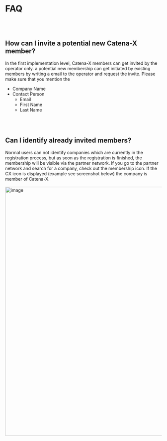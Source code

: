 # FAQ
<br>
<br>

## How can I invite a potential new Catena-X member?
In the first implementation level, Catena-X members can get invited by the operator only.
a potential new membership can get initiated by existing members by writing a email to the operator and request the invite. Please make sure that you mention the 
* Company Name
* Contact Person
  * Email
  * First Name
  * Last Name
<br>
<br>

## Can I identify already invited members?
Normal users can not identify companies which are currently in the registration process, but as soon as the registration is finished, the membership will be visible via the partner network.
If you go to the partner network and search for a company, check out the membership icon. If the CX icon is displayed (example see screenshot below) the company is member of Catena-X.
<br>
<br>
<img width="800" alt="image" src="https://user-images.githubusercontent.com/94133633/210187466-ca4e62e9-8774-46eb-ad4c-79ac196d703d.png">

<br>
<br>

